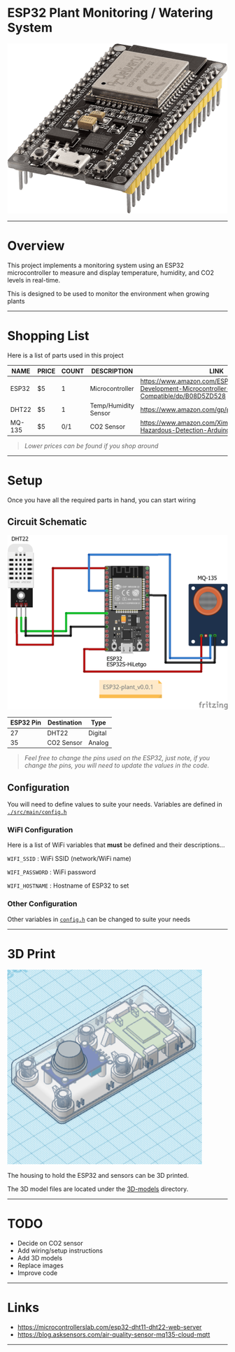 # ESP32 Plant Monitoring / Watering System

![ESP32 Plant Monitoring Project Image](/static/img/project.png)

---

# Overview

This project implements a monitoring system using an ESP32 microcontroller to measure and display temperature, humidity, and CO2 levels in real-time.

This is designed to be used to monitor the environment when growing plants

---

# Shopping List

Here is a list of parts used in this project

| NAME  | PRICE | COUNT | DESCRIPTION | LINK                                                                                                         |
|-------|-------|-------|-------------|--------------------------------------------------------------------------------------------------------------|
| ESP32 | $5    | 1     | Microcontroller      | https://www.amazon.com/ESP-WROOM-31-Development-Microcontroller-Integrated-Compatible/dp/B08D5ZD528 |
| DHT22 | $5    | 1     | Temp/Humidity Sensor | https://www.amazon.com/gp/product/B0795F19W6                                                        |
| MQ-135 | $5   | 0/1   | CO2 Sensor | https://www.amazon.com/Ximimark-Quality-Hazardous-Detection-Arduino/dp/B07L73VTTY                          |
<!--
| ENS160 | $5   | 0/1   | CO2 Sensor  | https://www.amazon.com/HiLetgo-Dioxide-Temperature-Humidity-Monitoring/dp/B0CDWYFSGH                          |
| SGP30 | $5    | 0/1    | CO2 Sensor | https://www.makerfabs.com/sgp30-air-quality-sensor-breakout.html                          |
-->

> *Lower prices can be found if you shop around*

---

# Setup

Once you have all the required parts in hand, you can start wiring


## Circuit Schematic

![ESP32 Plant Monitoring Circuit Schematic Image](/static/img/circuit-schematic.png)


| ESP32 Pin | Destination | Type    |
|-----------|-------------|---------|
| 27        | DHT22       | Digital |
| 35        | CO2 Sensor  | Analog  |

> *Feel free to change the pins used on the ESP32, just note, if you change the pins, you will need to update the values in the code.*


## Configuration

You will need to define values to suite your needs. Variables are defined in [`./src/main/config.h`](/src/main/config.h)

### WiFI Configuration

Here is a list of WiFi variables that **must** be defined and their descriptions...

`WIFI_SSID`
: WiFi SSID (network/WiFi name)

`WIFI_PASSWORD`
: WiFi password

`WIFI_HOSTNAME`
: Hostname of ESP32 to set

### Other Configuration

Other variables in [`config.h`](/src/main/config.h) can be changed to suite your needs

---

# 3D Print

![ESP32 Plant Monitoring Housing Image](/static/img/3d-housing.png)

The housing to hold the ESP32 and sensors can be 3D printed.

The 3D model files are located under the [3D-models](/3D-models) directory.

---

# TODO

* Decide on CO2 sensor
* Add wiring/setup instructions
* Add 3D models
* Replace images
* Improve code

---

# Links

* https://microcontrollerslab.com/esp32-dht11-dht22-web-server
* https://blog.asksensors.com/air-quality-sensor-mq135-cloud-mqtt

---

